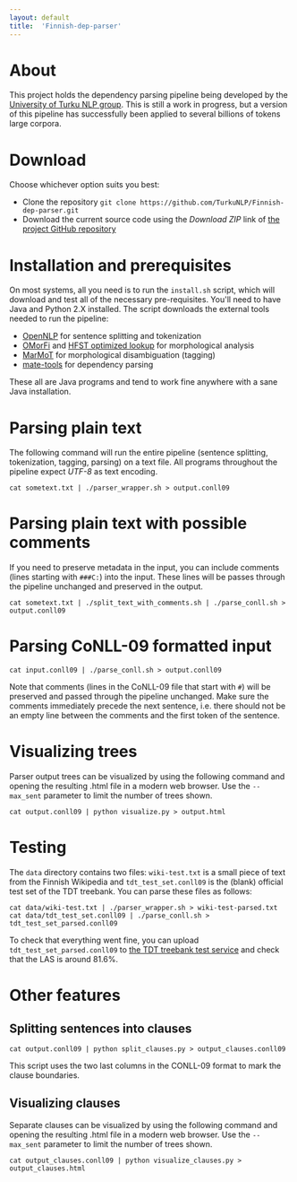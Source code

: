 ```yaml
---
layout: default
title:  'Finnish-dep-parser'
---
```


# About

This project holds the dependency parsing pipeline being developed by the [University of Turku NLP group](http://bionlp.utu.fi). This is still a work in progress, but a version of this pipeline has successfully been applied to several billions of tokens large corpora.

# Download

Choose whichever option suits you best:

* Clone the repository `git clone https://github.com/TurkuNLP/Finnish-dep-parser.git` 
* Download the current source code using the *Download ZIP* link of [the project GitHub repository](https://github.com/TurkuNLP/Finnish-dep-parser)

# Installation and prerequisites

On most systems, all you need is to run the `install.sh` script, which will download and test all of the necessary pre-requisites. You'll need to have Java and Python 2.X installed. The script downloads the external tools needed to run the pipeline:

* [OpenNLP](http://opennlp.apache.org) for sentence splitting and tokenization
* [OMorFi](http://code.google.com/p/omorfi/) and [HFST optimized lookup](http://sourceforge.net/projects/hfst/files/optimized-lookup/) for morphological analysis
* [MarMoT](https://code.google.com/p/cistern/wiki/marmot) for morphological disambiguation (tagging)
* [mate-tools](https://code.google.com/p/mate-tools/) for dependency parsing

These all are Java programs and tend to work fine anywhere with a sane Java installation.

# Parsing plain text

The following command will run the entire pipeline (sentence splitting, tokenization, tagging, parsing) on a text file. All programs throughout the pipeline expect *UTF-8* as text encoding.

    cat sometext.txt | ./parser_wrapper.sh > output.conll09

# Parsing plain text with possible comments

If you need to preserve metadata in the input, you can include
comments (lines starting with `###C:`) into the input. These lines
will be passes through the pipeline unchanged and preserved in the
output.

    cat sometext.txt | ./split_text_with_comments.sh | ./parse_conll.sh > output.conll09

# Parsing CoNLL-09 formatted input
  
    cat input.conll09 | ./parse_conll.sh > output.conll09

Note that comments (lines in the CoNLL-09 file that start with `#`)
will be preserved and passed through the pipeline unchanged. Make sure
the comments immediately precede the next sentence, i.e. there
should not be an empty line between the comments and the first token
of the sentence.

# Visualizing trees

Parser output trees can be visualized by using the following command and opening the resulting .html file in a modern web browser. Use the `--max_sent` parameter to limit the number of trees shown.

    cat output.conll09 | python visualize.py > output.html
    
# Testing

The `data` directory contains two files: `wiki-test.txt` is a small piece of text from the Finnish Wikipedia and `tdt_test_set.conll09` is the (blank) official test set of the TDT treebank. You can parse these files as follows:

    cat data/wiki-test.txt | ./parser_wrapper.sh > wiki-test-parsed.txt
    cat data/tdt_test_set.conll09 | ./parse_conll.sh > tdt_test_set_parsed.conll09
    
To check that everything went fine, you can upload `tdt_test_set_parsed.conll09` to [the TDT treebank test service](http://bionlp-www.utu.fi/tdteval/) and check that the LAS is around 81.6%.

# Other features

## Splitting sentences into clauses

    cat output.conll09 | python split_clauses.py > output_clauses.conll09
    
This script uses the two last columns in the CONLL-09 format to mark the clause boundaries.

## Visualizing clauses

Separate clauses can be visualized by using the following command and opening the resulting .html file in a modern web browser. Use the `--max_sent` parameter to limit the number of trees shown.

    cat output_clauses.conll09 | python visualize_clauses.py > output_clauses.html
    
